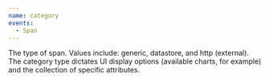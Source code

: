 ```yaml
---
name: category
events:
  - Span
---
```


The type of span. Values include: generic, datastore, and http (external). The category type dictates UI display options (available charts, for example) and the collection of specific attributes.